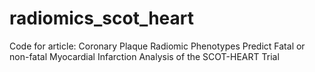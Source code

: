 # radiomics_scot_heart
Code for article: Coronary Plaque Radiomic Phenotypes Predict Fatal or non-fatal Myocardial Infarction Analysis of the SCOT-HEART Trial
